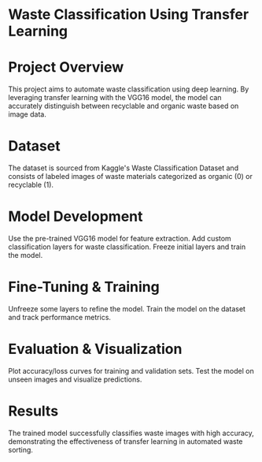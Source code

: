 # Waste Classification Using Transfer Learning

# Project Overview
This project aims to automate waste classification using deep learning. By leveraging transfer learning with the VGG16 model, the model can accurately distinguish between recyclable and organic waste based on image data.

# Dataset
The dataset is sourced from Kaggle's Waste Classification Dataset and consists of labeled images of waste materials categorized as organic (0) or recyclable (1).

# Model Development
Use the pre-trained VGG16 model for feature extraction.
Add custom classification layers for waste classification.
Freeze initial layers and train the model.

# Fine-Tuning & Training
Unfreeze some layers to refine the model.
Train the model on the dataset and track performance metrics.

# Evaluation & Visualization
Plot accuracy/loss curves for training and validation sets.
Test the model on unseen images and visualize predictions.

# Results
The trained model successfully classifies waste images with high accuracy, demonstrating the effectiveness of transfer learning in automated waste sorting.
